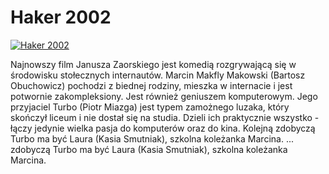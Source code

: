 Haker 2002 
=============
[![Haker 2002 ](http://vidos.pl/images/player.gif)](http://vidos.pl/haker-2002)

 Najnowszy film Janusza Zaorskiego jest komedią rozgrywającą się w środowisku stołecznych internautów. Marcin Makfly Makowski (Bartosz Obuchowicz) pochodzi z biednej rodziny, mieszka w internacie i jest potwornie zakompleksiony. Jest również geniuszem komputerowym. Jego przyjaciel Turbo (Piotr Miazga) jest typem zamożnego luzaka, który skończył liceum i nie dostał się na studia. Dzieli ich praktycznie wszystko - łączy jedynie wielka pasja do komputerów oraz do kina. Kolejną zdobyczą Turbo ma być Laura (Kasia Smutniak), szkolna koleżanka Marcina.   ... zdobyczą Turbo ma być Laura (Kasia Smutniak), szkolna koleżanka Marcina.
